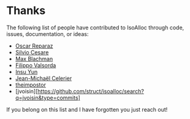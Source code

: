 # Thanks

The following list of people have contributed to IsoAlloc through code, issues, documentation, or ideas:

* [Oscar Reparaz](https://github.com/struct/isoalloc/pull/5)
* [Silvio Cesare](https://github.com/struct/isoalloc/commit/6cef89ce907a037e70440ee7225a88e260ef1e63)
* [Max Blachman](https://github.com/struct/isoalloc/issues/3)
* [Filippo Valsorda](https://github.com/struct/isoalloc/pull/2)
* [Insu Yun](https://github.com/struct/isoalloc/issues/7)
* [Jean-Michaël Celerier](https://github.com/struct/isoalloc/issues/8)
* [theimpostor](https://github.com/struct/isoalloc/issues/10)
* [jvoisin][https://github.com/struct/isoalloc/search?q=jvoisin&type=commits]

If you belong on this list and I have forgotten you just reach out!
